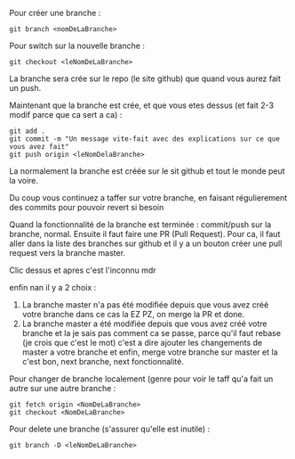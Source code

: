 Pour créer une branche :
```
git branch <nomDeLaBranche>
```
Pour switch sur la nouvelle branche :
```
git checkout <leNomDeLaBranche>
```


La branche sera crée sur le repo (le site github) que quand vous aurez fait un push.

Maintenant que la branche est crée, et que vous etes dessus (et fait 2-3 modif parce que ca sert a ca) :
```
git add .
git commit -m "Un message vite-fait avec des explications sur ce que vous avez fait"
git push origin <leNomDelaBranche>
```
La normalement la branche est créée sur le sit github et tout le monde peut la voire.


Du coup vous continuez a taffer sur votre branche, en faisant régulierement des commits pour pouvoir revert si besoin

Quand la fonctionnalité de la branche est terminée : commit/push sur la branche, normal.
Ensuite il faut faire une PR (Pull Request). Pour ca, il faut aller dans la liste des branches sur github et il y a un bouton créer une pull request vers la branche master.

Clic dessus et apres c'est l'inconnu mdr

enfin nan il y a 2 choix :
1. La branche master n'a pas été modifiée depuis que vous avez créé votre branche dans ce cas la EZ PZ, on merge la PR et done.
2.  La branche master a été modifiée depuis que vous avez créé votre branche et la je sais pas comment ca se passe, parce qu'il faut rebase (je crois que c'est le mot) c'est a dire ajouter les changements de master a votre branche et enfin, merge votre branche sur master et la c'est bon, next branche, next fonctionnalité.


Pour changer de branche localement (genre pour voir le taff qu'a fait un autre sur une autre branche :
```
git fetch origin <NomDeLaBranche>
git checkout <NomDeLaBranche>
```

Pour delete une branche (s'assurer qu'elle est inutile) : 
```
git branch -D <leNomDeLaBranche>
```

